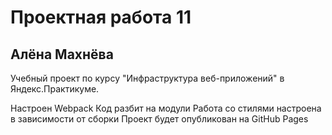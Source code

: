 # Проектная работа 11
## Алёна Махнёва

Учебный проект по курсу "Инфраструктура веб-приложений" в Яндекс.Практикуме.

Настроен Webpack
Код разбит на модули
Работа со стилями настроена в зависимости от сборки
Проект будет опубликован на GitHub Pages
